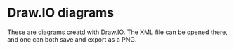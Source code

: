 # Draw.IO diagrams

These are diagrams creatd with [Draw.IO](https://www.draw.io).  The XML file can be opened there, and one can both save and export as a PNG.

